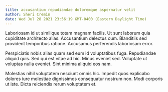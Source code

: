 ```yaml
---
title: accusantium repudiandae doloremque aspernatur velit
author: Sheri Cremin
date: Wed Jul 28 2021 23:56:19 GMT-0400 (Eastern Daylight Time)
---
```

Laboriosam id ut similique totam magnam facilis. Ut sunt laborum quia cupiditate architecto alias. Accusantium delectus cum. Blanditiis sed provident temporibus ratione. Accusamus perferendis laboriosam error.

 Perspiciatis nobis alias quam sed eum id voluptatibus fuga. Repudiandae aliquid quis. Sed qui est vitae ad hic. Minus eveniet sed. Voluptate ut voluptas nulla eveniet. Sint minima aliquid eos nam.

 Molestias nihil voluptatem nesciunt omnis hic. Impedit quos explicabo dolores iure molestiae dignissimos consequatur nostrum non. Modi corporis ut iste. Dicta reiciendis rerum voluptatem et.